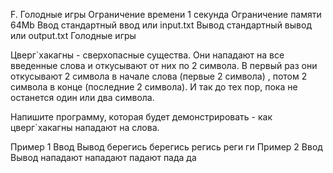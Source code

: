 F. Голодные игры
Ограничение времени	1 секунда
Ограничение памяти	64Mb
Ввод	стандартный ввод или input.txt
Вывод	стандартный вывод или output.txt
Голодные игры

Цверг`хакагны - сверхопасные существа. Они нападают на все введенные слова и откусывают от них по 2 символа. В первый раз они откусывают 2 символа в начале слова (первые 2 символа) , потом 2 символа в конце (последние 2 символа). И так до тех пор, пока не останется один или два символа.

Напишите программу, которая будет демонстрировать - как цверг`хакагны нападают на слова.

Пример 1
Ввод
Вывод
берегись
берегись
регись
реги
ги
Пример 2
Ввод
Вывод
нападают
нападают
падают
пада
да